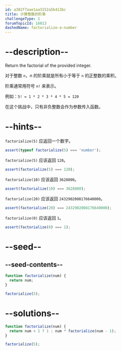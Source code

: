 ```yaml
---
id: a302f7aae1aa3152a5b413bc
title: 计算整数的阶乘
challengeType: 1
forumTopicId: 16013
dashedName: factorialize-a-number
---
```


# --description--

Return the factorial of the provided integer.

对于整数 `n`，n 的阶乘就是所有小于等于 `n` 的正整数的乘积。

阶乘通常用符号 `n!` 来表示。

例如：`5! = 1 * 2 * 3 * 4 * 5 = 120`

在这个挑战中，只有非负整数会作为参数传入函数。

# --hints--

`factorialize(5)` 应返回一个数字。

```js
assert(typeof factorialize(5) === 'number');
```

`factorialize(5)` 应该返回 `120`。

```js
assert(factorialize(5) === 120);
```

`factorialize(10)` 应该返回 `3628800`。

```js
assert(factorialize(10) === 3628800);
```

`factorialize(20)` 应该返回 `2432902008176640000`。

```js
assert(factorialize(20) === 2432902008176640000);
```

`factorialize(0)` 应该返回 `1`。

```js
assert(factorialize(0) === 1);
```

# --seed--

## --seed-contents--

```js
function factorialize(num) {
  return num;
}

factorialize(5);
```

# --solutions--

```js
function factorialize(num) {
  return num < 1 ? 1 : num * factorialize(num - 1);
}

factorialize(5);
```

